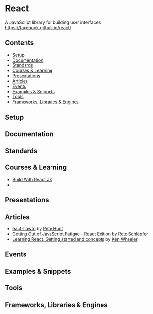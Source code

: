 # React

A JavaScript library for building user interfaces  
https://facebook.github.io/react/

## Contents

- [Setup](#setup)
- [Documentation](#documentation)
- [Standards](#standards)
- [Courses & Learning](#courses--learning)
- [Presentations](#presentations)
- [Articles](#articles)
- [Events](#events)
- [Examples & Snippets](#examples--snippets)
- [Tools](#tools)
- [Frameworks, Libraries & Engines](#frameworks-libraries--engines)

## Setup

## Documentation

## Standards

## Courses & Learning
- [Build With React JS](http://buildwithreact.com/)
- 

## Presentations

## Articles

- [eact-howto](https://github.com/petehunt/react-howto) by [Pete Hunt](https://github.com/petehunt)
- [Getting Out of JavaScript Fatigue - React Edition](http://www.code-experience.com/getting-out-of-javascript-fatigue/)
  by [Reto Schläpfer](http://www.code-experience.com/)
- [Learning React, Getting started and concepts](https://scotch.io/tutorials/learning-react-getting-started-and-concepts) by [Ken Wheeler ](https://pub.scotch.io/@kenwheeler)

## Events

## Examples & Snippets

## Tools

## Frameworks, Libraries & Engines
